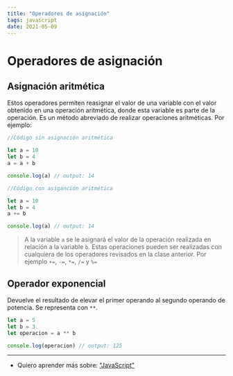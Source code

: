 ```yaml
---
title: "Operadores de asignación"
tags: javascript
date: 2021-05-09
---
```


# Operadores de asignación

## Asignación aritmética

Estos operadores permiten reasignar el valor de una variable con el valor obtenido en una operación aritmética, donde esta variable es parte de la operación. Es un método abreviado de realizar operaciones aritméticas. Por ejemplo:

````js
//Código sin asignación aritmética

let a = 10
let b = 4
a = a + b

console.log(a) // output: 14

//Código con asiganción aritmética

let a = 10
let b = 4
a += b

console.log(a) // output: 14
````

> A la variable `a` se le asignará el valor de la operación realizada en relación a la variable `b`. Estas operaciones pueden ser realizadas con cualquiera de los operadores revisados en la clase anterior. Por ejemplo `+=`, `-=`, `*=`, `/=` y `%=`

## Operador exponencial
Devuelve el resultado de elevar el primer operando al segundo operando de potencia. Se representa con `**`.

````js
let a = 5
let b = 3
let operacion = a ** b

console.log(operacion) // output: 125
````

***

- Quiero aprender más sobre: ["JavaScript"](../00/javascript)

